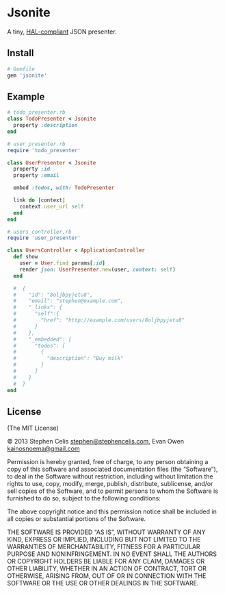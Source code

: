 # Jsonite

A tiny, [HAL-compliant][1] JSON presenter.

[1]: http://tools.ietf.org/html/draft-kelly-json-hal-05

## Install

``` rb
# Gemfile
gem 'jsonite'
```

## Example

``` rb
# todo_presenter.rb
class TodoPresenter < Jsonite
  property :description
end
```

``` rb
# user_presenter.rb
require 'todo_presenter'

class UserPresenter < Jsonite
  property :id
  property :email

  embed :todos, with: TodoPresenter

  link do |context|
    context.user_url self
  end
end
```

``` rb
# users_controller.rb
require 'user_presenter'

class UsersController < ApplicationController
  def show
    user = User.find params[:id]
    render json: UserPresenter.new(user, context: self)
  end

  #  {
  #    "id": "8oljbpyjetu8",
  #    "email": "stephen@example.com",
  #    "_links": {
  #      "self":{
  #        "href": "http://example.com/users/8oljbpyjetu8"
  #      }
  #    },
  #    "_embedded": {
  #      "todos": [
  #        {
  #          "description": "Buy milk"
  #        }
  #      ]
  #    }
  #  }
end
```

## License

(The MIT License)

© 2013 Stephen Celis <stephen@stephencelis.com>, Evan Owen <kainosnoema@gmail.com>

Permission is hereby granted, free of charge, to any person obtaining a copy
of this software and associated documentation files (the “Software”), to deal
in the Software without restriction, including without limitation the rights
to use, copy, modify, merge, publish, distribute, sublicense, and/or sell
copies of the Software, and to permit persons to whom the Software is
furnished to do so, subject to the following conditions:

The above copyright notice and this permission notice shall be included in all
copies or substantial portions of the Software.

THE SOFTWARE IS PROVIDED “AS IS”, WITHOUT WARRANTY OF ANY KIND, EXPRESS OR
IMPLIED, INCLUDING BUT NOT LIMITED TO THE WARRANTIES OF MERCHANTABILITY,
FITNESS FOR A PARTICULAR PURPOSE AND NONINFRINGEMENT. IN NO EVENT SHALL THE
AUTHORS OR COPYRIGHT HOLDERS BE LIABLE FOR ANY CLAIM, DAMAGES OR OTHER
LIABILITY, WHETHER IN AN ACTION OF CONTRACT, TORT OR OTHERWISE, ARISING FROM,
OUT OF OR IN CONNECTION WITH THE SOFTWARE OR THE USE OR OTHER DEALINGS IN THE
SOFTWARE.
